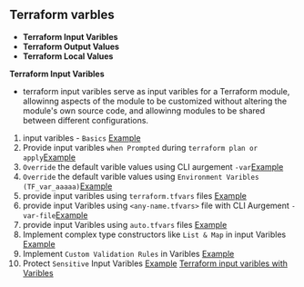 ## Terraform varbles
- **Terraform Input Varibles**
- **Terraform Output Values**
- **Terraform Local Values**

**Terraform Input Varibles**
- terraform input varibles serve as input varibles for a Terraform module, allowinng aspects of the module to be customized without altering the module's own source code, and allowinng modules to be shared between different configurations.
1. input varibles - `Basics` [Example](https://github.com/sudheermuthyala/terraform-/tree/main/04-Terraform-Variables/02-Terraform_input_varibles/61-v1-input_varible_basics)
2. Provide input varibles `when Prompted` during `terraform plan or apply`[Example](https://github.com/sudheermuthyala/terraform-/tree/main/04-Terraform-Variables/02-Terraform_input_varibles/62-v2-input_varible_when_prompt)
3. `Override` the default varible values using  CLI aurgement `-var`[Example](https://github.com/sudheermuthyala/terraform-/tree/main/04-Terraform-Variables/02-Terraform_input_varibles/63-v3_Input_Variables_Override_default_value_withil_CLI_argument-var)
4. `Override` the default varible values using `Environment Varibles (TF_var_aaaaa)`[Example]()
5. provide input varibles using `terraform.tfvars` files [Example]()
6. provide input Varibles using `<any-name.tfvars>` file with CLI Aurgement `-var-file`[Example]()
7. provide input Varibles using `auto.tfvars` files [Example]()
8. Implement complex type constructors like `List & Map` in input Varibles [Example]()
9. Implement `Custom Validation Rules` in  Varibles [Example]()
10. Protect `Sensitive` Input Varibles [Example]()
[Terraform input varibles with Varibles](https://github.com/sudheermuthyala/terraform-/tree/main/04-Terraform-Variables/02-Terraform_input_varibles)


